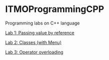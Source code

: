 # ITMOProgrammingCPP
Programming labs on C++ language
<p><a href = "https://github.com/annchous/ITMOProgrammingCPP/tree/master/lab1">Lab 1: Passing value by reference</a></p>
<p><a href = "https://github.com/annchous/ITMOProgrammingCPP/tree/master/lab2">Lab 2: Classes (with Menu)</a></p>
<p><a href = "https://github.com/annchous/ITMOProgrammingCPP/tree/master/lab3">Lab 3: Operator overloading</a></p>
